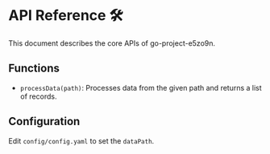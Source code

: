 # API Reference 🛠

This document describes the core APIs of go-project-e5zo9n.

## Functions
- `processData(path)`: Processes data from the given path and returns a list of records.

## Configuration
Edit `config/config.yaml` to set the `dataPath`.
